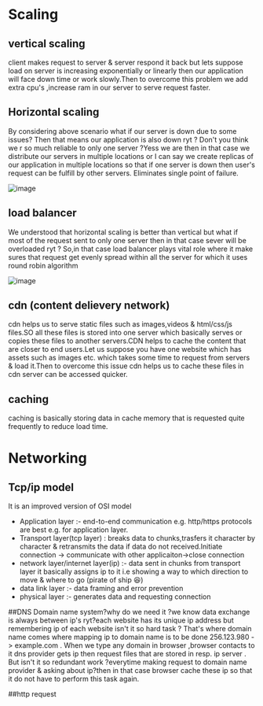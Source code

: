 # Scaling

## vertical scaling
client makes request to server & server respond it back but lets suppose load on server is increasing exponentially or linearly then our application will face down time or work slowly.Then to overcome this problem we add
extra cpu's ,increase ram in our server to serve request faster.

## Horizontal scaling
By considering above scenario what if our server is down due to some issues? Then that means our application is also down ryt ? Don't you think we r so much reliable to only one server ?Yess we are
then in that case we distribute our servers in multiple locations or I can say we create replicas of our application in multiple locations so that if one server is down then user's request can be fulfill by other servers.
Eliminates single point of failure.

![image](https://user-images.githubusercontent.com/71604396/230620668-4e96c4a8-4913-4b08-ad16-3dabeb8da176.png)

## load balancer
We understood that horizontal scaling is better than vertical but what if most of the request sent to only one server then in that case sever will be overloaded ryt ? So,in that case load balancer plays vital role where it make sures that request get evenly spread within all the server for which it uses round robin algorithm

![image](https://user-images.githubusercontent.com/71604396/230664368-2285aded-09be-4eb6-ba53-fff8e514cf12.png)

## cdn (content delievery network)
cdn helps us to serve static files such as images,videos & html/css/js files.SO all these files is stored into one server which basically serves or copies these files to another servers.CDN helps to cache the content that are closer to end users.Let us suppose you have one website which has assets such as images etc. which takes some time to request from servers & load it.Then to overcome this issue cdn helps us to cache these files in cdn server can be accessed quicker.

## caching
caching is basically storing data in cache memory that is requested quite frequently to reduce load time.

# Networking
## Tcp/ip model
It is an improved version of OSI model
- Application layer :- end-to-end communication e.g. http/https protocols are best e.g. for application layer.
- Transport layer(tcp layer) : breaks data to chunks,trasfers it character by character & retransmits the data if data do not received.Initiate connection -> communicate with other applicaiton->close connection
- network layer/internet layer(ip) :- data sent in chunks from transport layer it basically assigns ip to it i.e showing a way to which direction to move & where to go (pirate of ship 😆)
- data link layer :- data framing and error prevention
- physical layer :- generates data and requesting connection 

##DNS
Domain name system?why do we need it ?we know data exchange is always between ip's ryt?each website has its unique ip address but remembering ip of each website isn't it so hard task ? That's where domain name comes where mapping ip to domain name is to be done 256.123.980 -> example.com .
When we type any domain in browser ,browser contacts to it dns provider gets ip then request files that are stored in resp. ip server .
But isn't it so redundant work ?everytime making request to domain name provider & asking about ip?then in that case browser cache these ip so that it do not have to perform this task again.

##http request 
